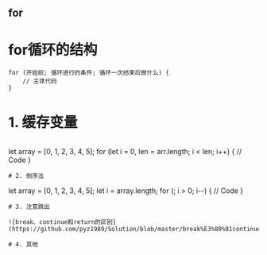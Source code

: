 for
---------
# for循环的结构
```
for (开始前; 循环进行的条件; 循环一次结束后做什么) {
    // 主体代码 
}
```
# 1. 缓存变量
```

```
let array = [0, 1, 2, 3, 4, 5];
for (let i = 0, len = arr.length; i < len; i++) {
    // Code
} 
```
# 2. 倒序法
```
let array = [0, 1, 2, 3, 4, 5];
let i = array.length;
for (; i > 0; i--) {
    // Code
}
```
# 3. 注意跳出

![break、continue和return的区别](https://github.com/pyz1989/Solution/blob/master/break%E3%80%81continue%E5%92%8Creturn%E7%9A%84%E5%8C%BA%E5%88%AB.md)

# 4. 其他
